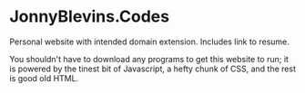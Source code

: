 # JonnyBlevins.Codes
Personal website with intended domain extension. Includes link to resume.

You shouldn't have to download any programs to get this website to run; it is powered by the tinest bit of Javascript, a hefty chunk of CSS, and the rest is good old HTML.
